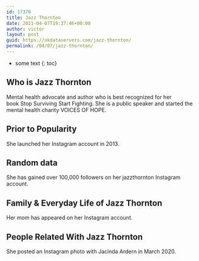 ```yaml
---
id: 17370
title: Jazz Thornton
date: 2021-04-07T19:37:46+00:00
author: victor
layout: post
guid: https://ukdataservers.com/jazz-thornton/
permalink: /04/07/jazz-thornton/
---
```


* some text
{: toc}


## Who is Jazz Thornton



Mental health advocate and author who is best recognized for her book Stop Surviving Start Fighting. She is a public speaker and started the mental health charity VOICES OF HOPE. 

                
                
                
## Prior to Popularity



She launched her Instagram account in 2013. 

                
                
                
## Random data



She has gained over 100,000 followers on her jazzthornton Instagram account. 

                
                
                
## Family & Everyday Life of Jazz Thornton



Her mom has appeared on her Instagram account. 

                
                
                
## People Related With Jazz Thornton



She posted an Instagram photo with Jacinda Ardern in March 2020. 

                
              
            
          
          
          